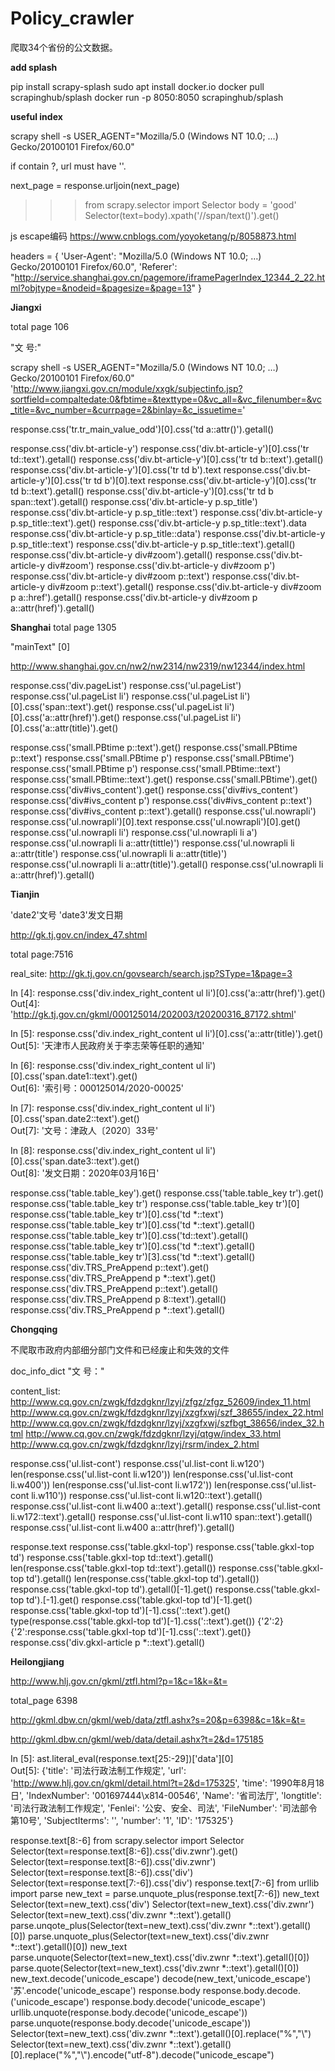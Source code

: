 # Policy_crawler
爬取34个省份的公文数据。

**add splash**

pip install scrapy-splash
sudo apt  install docker.io
docker pull scrapinghub/splash
docker run -p 8050:8050 scrapinghub/splash


**useful index**

scrapy shell -s USER_AGENT="Mozilla/5.0 (Windows NT 10.0; …) Gecko/20100101 Firefox/60.0"

if contain ?, url must have ''.

next_page = response.urljoin(next_page)

>>> from scrapy.selector import Selector
>>> body = '<html><body><span>good</span></body></html>'
>>> Selector(text=body).xpath('//span/text()').get()

js escape编码 https://www.cnblogs.com/yoyoketang/p/8058873.html

headers = {
    'User-Agent': "Mozilla/5.0 (Windows NT 10.0; …) Gecko/20100101 Firefox/60.0",
    'Referer': "http://service.shanghai.gov.cn/pagemore/iframePagerIndex_12344_2_22.html?objtype=&nodeid=&pagesize=&page=13"
}

**Jiangxi**

total page 106

"文      号:"

scrapy shell -s USER_AGENT="Mozilla/5.0 (Windows NT 10.0; …) Gecko/20100101 Firefox/60.0" 'http://www.jiangxi.gov.cn/module/xxgk/subjectinfo.jsp?sortfield=compaltedate:0&fbtime=&texttype=0&vc_all=&vc_filenumber=&vc_title=&vc_number=&currpage=2&binlay=&c_issuetime='

response.css('tr.tr_main_value_odd')[0].css('td a::attr()').getall()

response.css('div.bt-article-y')
response.css('div.bt-article-y')[0].css('tr td::text').getall()
response.css('div.bt-article-y')[0].css('tr td b::text').getall()
response.css('div.bt-article-y')[0].css('tr td b').text
response.css('div.bt-article-y')[0].css('tr td b')[0].text
response.css('div.bt-article-y')[0].css('tr td b::text').getall()
response.css('div.bt-article-y')[0].css('tr td b span::text').getall()
response.css('div.bt-article-y p.sp_title')
response.css('div.bt-article-y p.sp_title::text')
response.css('div.bt-article-y p.sp_title::text').get()
response.css('div.bt-article-y p.sp_title::text').data
response.css('div.bt-article-y p.sp_title::data')
response.css('div.bt-article-y p.sp_title::text')
response.css('div.bt-article-y p.sp_title::text').getall()
response.css('div.bt-article-y div#zoom').getall()
response.css('div.bt-article-y div#zoom')
response.css('div.bt-article-y div#zoom p')
response.css('div.bt-article-y div#zoom p::text')
response.css('div.bt-article-y div#zoom p::text').getall()
response.css('div.bt-article-y div#zoom p a::href').getall()
response.css('div.bt-article-y div#zoom p a::attr(href)').getall()

**Shanghai**
total page 1305

"mainText" [0]

http://www.shanghai.gov.cn/nw2/nw2314/nw2319/nw12344/index.html

response.css('div.pageList')
response.css('ul.pageList')
response.css('ul.pageList li')
response.css('ul.pageList li')[0].css('span::text').get()
response.css('ul.pageList li')[0].css('a::attr(href)').get()
response.css('ul.pageList li')[0].css('a::attr(title)').get()

response.css('small.PBtime p::text').get()
response.css('small.PBtime p::text')
response.css('small.PBtime p')
response.css('small.PBtime')
response.css('small.PBtime p')
response.css('small.PBtime::text')
response.css('small.PBtime::text').get()
response.css('small.PBtime').get()
response.css('div#ivs_content').get()
response.css('div#ivs_content')
response.css('div#ivs_content p')
response.css('div#ivs_content p::text')
response.css('div#ivs_content p::text').getall()
response.css('ul.nowrapli')
response.css('ul.nowrapli')[0].text
response.css('ul.nowrapli')[0].get()
response.css('ul.nowrapli li')
response.css('ul.nowrapli li a')
response.css('ul.nowrapli li a::attr(tittle)')
response.css('ul.nowrapli li a::attr(title')
response.css('ul.nowrapli li a::attr(title)')
response.css('ul.nowrapli li a::attr(title)').getall()
response.css('ul.nowrapli li a::attr(href)').getall()

**Tianjin**

'date2'文号
'date3'发文日期

http://gk.tj.gov.cn/index_47.shtml

total page:7516

real_site:
http://gk.tj.gov.cn/govsearch/search.jsp?SType=1&page=3

In [4]: response.css('div.index_right_content ul li')[0].css('a::attr(href)').get()                                                                                               
Out[4]: 'http://gk.tj.gov.cn/gkml/000125014/202003/t20200316_87172.shtml'

In [5]: response.css('div.index_right_content ul li')[0].css('a::attr(title)').get()                                                                                              
Out[5]: '天津市人民政府关于李志荣等任职的通知'

In [6]: response.css('div.index_right_content ul li')[0].css('span.date1::text').get()                                                                                            
Out[6]: '索引号：000125014/2020-00025'

In [7]: response.css('div.index_right_content ul li')[0].css('span.date2::text').get()                                                                                            
Out[7]: '文号：津政人〔2020〕33号'

In [8]: response.css('div.index_right_content ul li')[0].css('span.date3::text').get()                                                                                            
Out[8]: '发文日期：2020年03月16日'

response.css('table.table_key').get()
response.css('table.table_key tr').get()
response.css('table.table_key tr')
response.css('table.table_key tr')[0]
response.css('table.table_key tr')[0].css('td *::text')
response.css('table.table_key tr')[0].css('td *::text').getall()
response.css('table.table_key tr')[0].css('td::text').getall()
response.css('table.table_key tr')[0].css('td *::text').getall()
response.css('table.table_key tr')[3].css('td *::text').getall()
response.css('div.TRS_PreAppend p::text').get()
response.css('div.TRS_PreAppend p *::text').get()
response.css('div.TRS_PreAppend p::text').getall()
response.css('div.TRS_PreAppend p 8::text').getall()
response.css('div.TRS_PreAppend p *::text').getall()


**Chongqing**

不爬取市政府内部细分部门文件和已经废止和失效的文件

doc_info_dict
"文 号："

content_list:
http://www.cq.gov.cn/zwgk/fdzdgknr/lzyj/zfgz/zfgz_52609/index_11.html
http://www.cq.gov.cn/zwgk/fdzdgknr/lzyj/xzgfxwj/szf_38655/index_22.html
http://www.cq.gov.cn/zwgk/fdzdgknr/lzyj/xzgfxwj/szfbgt_38656/index_32.html
http://www.cq.gov.cn/zwgk/fdzdgknr/lzyj/qtgw/index_33.html
http://www.cq.gov.cn/zwgk/fdzdgknr/lzyj/rsrm/index_2.html

response.css('ul.list-cont')
response.css('ul.list-cont li.w120')
len(response.css('ul.list-cont li.w120'))
len(response.css('ul.list-cont li.w400'))
len(response.css('ul.list-cont li.w172'))
len(response.css('ul.list-cont li.w110'))
response.css('ul.list-cont li.w120::text').getall()
response.css('ul.list-cont li.w400 a::text').getall()
response.css('ul.list-cont li.w172::text').getall()
response.css('ul.list-cont li.w110 span::text').getall()
response.css('ul.list-cont li.w400 a::attr(href)').getall()


response.text
response.css('table.gkxl-top')
response.css('table.gkxl-top td')
response.css('table.gkxl-top td::text').getall()
len(response.css('table.gkxl-top td::text').getall())
response.css('table.gkxl-top td').getall()
len(response.css('table.gkxl-top td').getall())
response.css('table.gkxl-top td').getall()[-1].get()
response.css('table.gkxl-top td').[-1].get()
response.css('table.gkxl-top td')[-1].get()
response.css('table.gkxl-top td')[-1].css('::text').get()
type(response.css('table.gkxl-top td')[-1].css('::text').get())
{'2':2}
{'2':response.css('table.gkxl-top td')[-1].css('::text').get()}
response.css('div.gkxl-article p *::text').getall()

**Heilongjiang**

http://www.hlj.gov.cn/gkml/ztfl.html?p=1&c=1&k=&t=

total_page 6398

http://gkml.dbw.cn/gkml/web/data/ztfl.ashx?s=20&p=6398&c=1&k=&t=

http://gkml.dbw.cn/gkml/web/data/detail.ashx?t=2&d=175185


In [5]: ast.literal_eval(response.text[25:-29])['data'][0]                                                                                                                        
Out[5]: 
{'title': '司法行政法制工作规定',
 'url': 'http://www.hlj.gov.cn/gkml/detail.html?t=2&d=175325',
 'time': '1990年8月18日',
 'IndexNumber': '001697444\x814-00546',
 'Name': '省司法厅',
 'longtitle': '司法行政法制工作规定',
 'Fenlei': '公安、安全、司法',
 'FileNumber': '司法部令第10号',
 'SubjectIterms': '',
 'number': '1',
 'ID': '175325'}

response.text[8:-6]
from scrapy.selector import Selector
Selector(text=response.text[8:-6]).css('div.zwnr').get()
Selector(text=response.text[8:-6]).css('div.zwnr')
Selector(text=response.text[8:-6]).css('div')
Selector(text=response.text[7:-6]).css('div')
response.text[7:-6]
from urllib import parse
new_text = parse.unquote_plus(response.text[7:-6])
new_text
Selector(text=new_text).css('div')
Selector(text=new_text).css('div.zwnr')
Selector(text=new_text).css('div.zwnr *::text').getall()
parse.unqote_plus(Selector(text=new_text).css('div.zwnr *::text').getall()[0])
parse.unquote_plus(Selector(text=new_text).css('div.zwnr *::text').getall()[0])
new_text
parse.unquote(Selector(text=new_text).css('div.zwnr *::text').getall()[0])
parse.quote(Selector(text=new_text).css('div.zwnr *::text').getall()[0])
new_text.decode('unicode_escape')
decode(new_text,'unicode_escape')
'苏'.encode('unicode_escape')
response.body
response.body.decode.('unicode_escape')
response.body.decode('unicode_escape')
urllib.unquote(response.body.decode('unicode_escape'))
parse.unquote(response.body.decode('unicode_escape'))
Selector(text=new_text).css('div.zwnr *::text').getall()[0].replace("%","\\")
Selector(text=new_text).css('div.zwnr *::text').getall()[0].replace("%","\\").encode("utf-8").decode("unicode_escape")